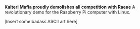 **Kalteri Mafia proudly demolishes all competition with Raeae**
A revolutionary demo for the Raspberry Pi computer with Linux.

[Insert some badass ASCII art here]
